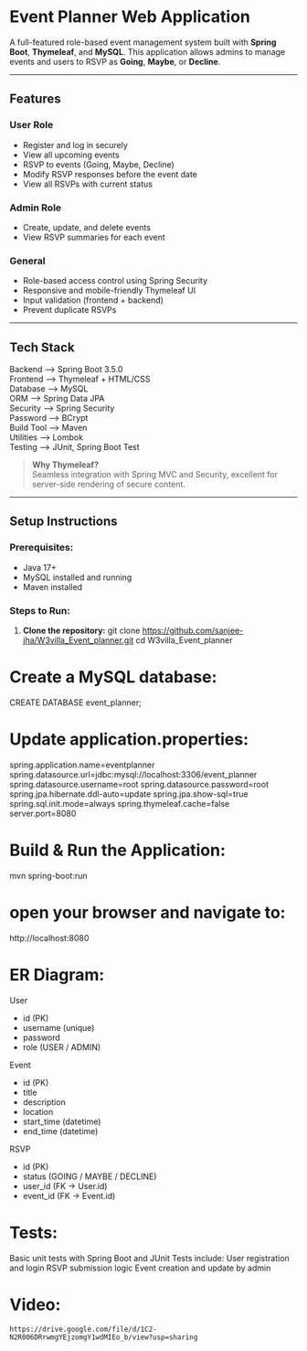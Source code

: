 # Event Planner Web Application

A full-featured role-based event management system built with **Spring Boot**, **Thymeleaf**, and **MySQL**. This application allows admins to manage events and users to RSVP as **Going**, **Maybe**, or **Decline**.

---

##  Features

###  User Role
- Register and log in securely
- View all upcoming events
- RSVP to events (Going, Maybe, Decline)
- Modify RSVP responses before the event date
- View all RSVPs with current status

###  Admin Role
- Create, update, and delete events
- View RSVP summaries for each event

###  General
- Role-based access control using Spring Security
- Responsive and mobile-friendly Thymeleaf UI
- Input validation (frontend + backend)
- Prevent duplicate RSVPs

---

##  Tech Stack

 Backend    -->  Spring Boot 3.5.0                      
 Frontend   -->  Thymeleaf + HTML/CSS                  
 Database   -->  MySQL                                
 ORM        -->  Spring Data JPA                      
 Security   -->  Spring Security                      
 Password   -->  BCrypt                               
 Build Tool -->  Maven                                
 Utilities  -->  Lombok                               
 Testing    -->  JUnit, Spring Boot Test              

> **Why Thymeleaf?**  
> Seamless integration with Spring MVC and Security, excellent for server-side rendering of secure content.

---

##  Setup Instructions

###  Prerequisites:
- Java 17+
- MySQL installed and running
- Maven installed

###  Steps to Run:

1. **Clone the repository:**
   git clone https://github.com/sanjee-jha/W3villa_Event_planner.git
   cd W3villa_Event_planner
   
# Create a MySQL database:
   CREATE DATABASE event_planner;
   
# Update application.properties:
   spring.application.name=eventplanner
   spring.datasource.url=jdbc:mysql://localhost:3306/event_planner
   spring.datasource.username=root
   spring.datasource.password=root
   spring.jpa.hibernate.ddl-auto=update
   spring.jpa.show-sql=true
   spring.sql.init.mode=always
   spring.thymeleaf.cache=false
   server.port=8080
   
# Build & Run the Application:
   mvn spring-boot:run

# open your browser and navigate to:
   http://localhost:8080

#  ER Diagram:

User
- id (PK)
- username (unique)
- password
- role (USER / ADMIN)

Event
- id (PK)
- title
- description
- location
- start_time (datetime)
- end_time (datetime)

RSVP
- id (PK)
- status (GOING / MAYBE / DECLINE)
- user_id (FK → User.id)
- event_id (FK → Event.id)


# Tests:
  Basic unit tests with Spring Boot and JUnit
    Tests include:
    User registration and login
    RSVP submission logic
    Event creation and update by admin

# Video:
    https://drive.google.com/file/d/1C2-N2R006DRrwmgYEjzomgY1wdMIEo_b/view?usp=sharing
